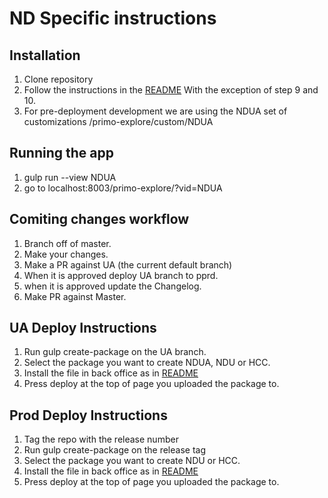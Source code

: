 # ND Specific instructions

## Installation

1. Clone repository
2. Follow the instructions in the [README](README.md) With the exception of step 9 and 10.
3. For pre-deployment development we are using the NDUA set of customizations /primo-explore/custom/NDUA

## Running the app

1. gulp run --view NDUA
2. go to localhost:8003/primo-explore/?vid=NDUA

## Comiting changes workflow

1. Branch off of master.
2. Make your changes.
3. Make a PR against UA (the current default branch)
4. When it is approved deploy UA branch to pprd.
5. when it is approved update the Changelog.
6. Make PR against Master.  


## UA Deploy Instructions

1. Run gulp create-package on the UA branch.
2. Select the package you want to create NDUA, NDU or HCC.
3. Install the file in back office as in [README](README.md)
4. Press deploy at the top of page you uploaded the package to.


## Prod Deploy Instructions

1. Tag the repo with the release number
2. Run gulp create-package on the release tag
3. Select the package you want to create NDU or HCC.
4. Install the file in back office as in [README](README.md)
5. Press deploy at the top of page you uploaded the package to.
